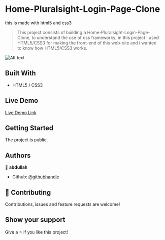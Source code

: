 # Home-Pluralsight-Login-Page-Clone
this is made with html5 and css3
> This project consists of building a Home-Pluralsight-Login-Page-Clone, to understand the use of css frameworks, in this project i used HTML5/CSS3 for making the front-end of this web-site and i wanted to know how HTML5/CSS3 works.

![Alt text](https://github.com/abdullah-FullStackDev/Home-Pluralsight-Login-Page-Clone/blob/main/ss(of%20webpage).png)

## Built With

- HTML5 / CSS3

## Live Demo

[Live Demo Link](https://abdullah-fullstackdev.github.io/Home-Pluralsight-Login-Page-Clone/)

## Getting Started

The project is public.

## Authors

👤 **abdullah**

- Github: [@githubhandle](https://github.com/abdullah-FullStackDev)


## 🤝 Contributing

Contributions, issues and feature requests are welcome!

## Show your support

Give a ⭐️ if you like this project!

